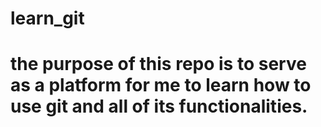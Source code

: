 # learn_git
# the purpose of this repo is to serve as a platform for me to learn how to use git and all of its functionalities. 
